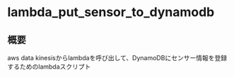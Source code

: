 # lambda_put_sensor_to_dynamodb

## 概要
aws data kinesisからlambdaを呼び出して、DynamoDBにセンサー情報を登録するためのlambdaスクリプト

